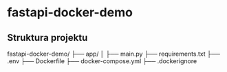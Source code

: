 # fastapi-docker-demo


## Struktura projektu
fastapi-docker-demo/
├── app/
│   ├── main.py
├── requirements.txt
├── .env
├── Dockerfile
├── docker-compose.yml
├── .dockerignore
